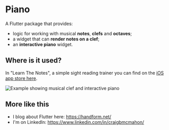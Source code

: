 # Piano

A Flutter package that provides:

* logic for working with musical **notes**, **clefs** and **octaves**;
* a widget that can **render notes on a clef**;
* an **interactive piano** widget.

## Where is it used?

In "Learn The Notes", a simple sight reading trainer you can find on the [iOS app store here](https://apps.apple.com/nl/app/learn-the-notes/id1567585072?l=en).

![Example showing musical clef and interactive piano](https://raw.githubusercontent.com/craigomac/piano/main/example.png "Example")


## More like this

* I blog about Flutter here: https://handform.net/
* I'm on LinkedIn: https://www.linkedin.com/in/craigbmcmahon/
